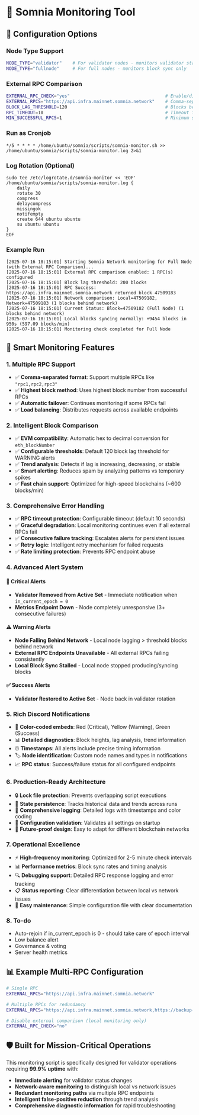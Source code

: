 # 🚀 Somnia Monitoring Tool

## 🔧 Configuration Options

### Node Type Support
```bash
NODE_TYPE="validator"    # For validator nodes - monitors validator status + block sync
NODE_TYPE="fullnode"     # For full nodes - monitors block sync only
```

### External RPC Comparison
```bash
EXTERNAL_RPC_CHECK="yes"                                    # Enable/disable external RPC comparison
EXTERNAL_RPCS="https://api.infra.mainnet.somnia.network"    # Comma-separated RPC URLs  
BLOCK_LAG_THRESHOLD=120                                     # Blocks behind before WARNING alert
RPC_TIMEOUT=10                                              # Timeout for RPC calls (seconds)
MIN_SUCCESSFUL_RPCS=1                                       # Minimum successful RPC responses needed
```

### Run as Cronjob
```
*/5 * * * * /home/ubuntu/somnia/scripts/somnia-monitor.sh >> /home/ubuntu/somnia/scripts/somnia-monitor.log 2>&1
```

### Log Rotation (Optional)
```
sudo tee /etc/logrotate.d/somnia-monitor << 'EOF'
/home/ubuntu/somnia/scripts/somnia-monitor.log {
    daily
    rotate 30
    compress
    delaycompress
    missingok
    notifempty
    create 644 ubuntu ubuntu
    su ubuntu ubuntu
}
EOF
```
### Example Run
```
[2025-07-16 18:15:01] Starting Somnia Network monitoring for Full Node (with External RPC Comparison)...
[2025-07-16 18:15:01] External RPC comparison enabled: 1 RPC(s) configured
[2025-07-16 18:15:01] Block lag threshold: 200 blocks
[2025-07-16 18:15:01] RPC Success: https://api.infra.mainnet.somnia.network returned block 47509183
[2025-07-16 18:15:01] Network comparison: Local=47509182, Network=47509183 (1 blocks behind network)
[2025-07-16 18:15:01] Current Status: Block=47509182 (Full Node) (1 blocks behind network)
[2025-07-16 18:15:01] Local blocks syncing normally: +9454 blocks in 950s (597.09 blocks/min)
[2025-07-16 18:15:01] Monitoring check completed for Full Node
```

## 🎯 Smart Monitoring Features

### **1. Multiple RPC Support**
- ✅ **Comma-separated format**: Support multiple RPCs like `"rpc1,rpc2,rpc3"`
- ✅ **Highest block method**: Uses highest block number from successful RPCs
- ✅ **Automatic failover**: Continues monitoring if some RPCs fail
- ✅ **Load balancing**: Distributes requests across available endpoints

### **2. Intelligent Block Comparison**
- ✅ **EVM compatibility**: Automatic hex to decimal conversion for `eth_blockNumber`
- ✅ **Configurable thresholds**: Default 120 block lag threshold for WARNING alerts
- ✅ **Trend analysis**: Detects if lag is increasing, decreasing, or stable
- ✅ **Smart alerting**: Reduces spam by analyzing patterns vs temporary spikes
- ✅ **Fast chain support**: Optimized for high-speed blockchains (~600 blocks/min)

### **3. Comprehensive Error Handling**
- ✅ **RPC timeout protection**: Configurable timeout (default 10 seconds)
- ✅ **Graceful degradation**: Local monitoring continues even if all external RPCs fail
- ✅ **Consecutive failure tracking**: Escalates alerts for persistent issues
- ✅ **Retry logic**: Intelligent retry mechanism for failed requests
- ✅ **Rate limiting protection**: Prevents RPC endpoint abuse

### **4. Advanced Alert System**

#### 🚨 **Critical Alerts**
- **Validator Removed from Active Set** - Immediate notification when `in_current_epoch = 0`
- **Metrics Endpoint Down** - Node completely unresponsive (3+ consecutive failures)

#### ⚠️ **Warning Alerts**  
- **Node Falling Behind Network** - Local node lagging > threshold blocks behind network
- **External RPC Endpoints Unavailable** - All external RPCs failing consistently
- **Local Block Sync Stalled** - Local node stopped producing/syncing blocks

#### ✅ **Success Alerts**
- **Validator Restored to Active Set** - Node back in validator rotation

### **5. Rich Discord Notifications**
- 🎨 **Color-coded embeds**: Red (Critical), Yellow (Warning), Green (Success)
- 📊 **Detailed diagnostics**: Block heights, lag analysis, trend information
- ⏰ **Timestamps**: All alerts include precise timing information
- 🏷️ **Node identification**: Custom node names and types in notifications
- 📈 **RPC status**: Success/failure status for all configured endpoints

### **6. Production-Ready Architecture**
- 🔒 **Lock file protection**: Prevents overlapping script executions
- 💾 **State persistence**: Tracks historical data and trends across runs
- 📝 **Comprehensive logging**: Detailed logs with timestamps and color coding
- 🔄 **Configuration validation**: Validates all settings on startup
- 🚀 **Future-proof design**: Easy to adapt for different blockchain networks

### **7. Operational Excellence**
- ⚡ **High-frequency monitoring**: Optimized for 2-5 minute check intervals
- 📊 **Performance metrics**: Block sync rates and timing analysis
- 🔍 **Debugging support**: Detailed RPC response logging and error tracking
- 📋 **Status reporting**: Clear differentiation between local vs network issues
- 🔧 **Easy maintenance**: Simple configuration file with clear documentation

### **8. To-do**
- Auto-rejoin if in_current_epoch is 0 - should take care of epoch interval
- Low balance alert
- Governance & voting
- Server health metrics
  

## 📊 Example Multi-RPC Configuration

```bash
# Single RPC
EXTERNAL_RPCS="https://api.infra.mainnet.somnia.network"

# Multiple RPCs for redundancy
EXTERNAL_RPCS="https://api.infra.mainnet.somnia.network,https://backup-rpc.somnia.network,https://third-rpc.example.com"

# Disable external comparison (local monitoring only)
EXTERNAL_RPC_CHECK="no"
```

## 🛡️ Built for Mission-Critical Operations

This monitoring script is specifically designed for validator operations requiring **99.9% uptime** with:
- **Immediate alerting** for validator status changes
- **Network-aware monitoring** to distinguish local vs network issues  
- **Redundant monitoring paths** via multiple RPC endpoints
- **Intelligent false-positive reduction** through trend analysis
- **Comprehensive diagnostic information** for rapid troubleshooting
